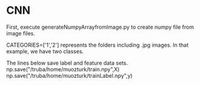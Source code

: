 # CNN

First, execute generateNumpyArrayfromImage.py to create numpy file from image files. 

CATEGORIES=['1','2'] represents the folders including .jpg images. In that example, we have two classes.

The lines below save label and feature data sets.
np.save("/truba/home/muozturk/train.npy",X)
np.save("/truba/home/muozturk/trainLabel.npy",y)
